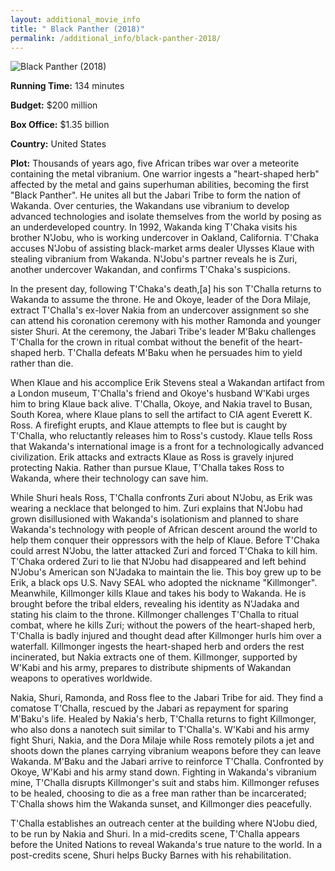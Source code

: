 ```yaml
---
layout: additional_movie_info
title: " Black Panther (2018)"
permalink: /additional_info/black-panther-2018/
---
```


![ Black Panther (2018)](https://upload.wikimedia.org/wikipedia/en/d/d6/Black_Panther_%28film%29_poster.jpg)

**Running Time:** 134 minutes

**Budget:** $200 million

**Box Office:** $1.35 billion

**Country:** United States

**Plot:** Thousands of years ago, five African tribes war over a meteorite containing the metal vibranium. One warrior ingests a "heart-shaped herb" affected by the metal and gains superhuman abilities, becoming the first "Black Panther". He unites all but the Jabari Tribe to form the nation of Wakanda. Over centuries, the Wakandans use vibranium to develop advanced technologies and isolate themselves from the world by posing as an underdeveloped country. In 1992, Wakanda king T'Chaka visits his brother N'Jobu, who is working undercover in Oakland, California. T'Chaka accuses N'Jobu of assisting black-market arms dealer Ulysses Klaue with stealing vibranium from Wakanda. N'Jobu's partner reveals he is Zuri, another undercover Wakandan, and confirms T'Chaka's suspicions.

In the present day, following T'Chaka's death,[a] his son T'Challa returns to Wakanda to assume the throne. He and Okoye, leader of the Dora Milaje, extract T'Challa's ex-lover Nakia from an undercover assignment so she can attend his coronation ceremony with his mother Ramonda and younger sister Shuri. At the ceremony, the Jabari Tribe's leader M'Baku challenges T'Challa for the crown in ritual combat without the benefit of the heart-shaped herb. T'Challa defeats M'Baku when he persuades him to yield rather than die.

When Klaue and his accomplice Erik Stevens steal a Wakandan artifact from a London museum, T'Challa's friend and Okoye's husband W'Kabi urges him to bring Klaue back alive. T'Challa, Okoye, and Nakia travel to Busan, South Korea, where Klaue plans to sell the artifact to CIA agent Everett K. Ross. A firefight erupts, and Klaue attempts to flee but is caught by T'Challa, who reluctantly releases him to Ross's custody. Klaue tells Ross that Wakanda's international image is a front for a technologically advanced civilization. Erik attacks and extracts Klaue as Ross is gravely injured protecting Nakia. Rather than pursue Klaue, T'Challa takes Ross to Wakanda, where their technology can save him.

While Shuri heals Ross, T'Challa confronts Zuri about N'Jobu, as Erik was wearing a necklace that belonged to him. Zuri explains that N'Jobu had grown disillusioned with Wakanda's isolationism and planned to share Wakanda's technology with people of African descent around the world to help them conquer their oppressors with the help of Klaue. Before T'Chaka could arrest N'Jobu, the latter attacked Zuri and forced T'Chaka to kill him. T'Chaka ordered Zuri to lie that N'Jobu had disappeared and left behind N'Jobu's American son N'Jadaka to maintain the lie. This boy grew up to be Erik, a black ops U.S. Navy SEAL who adopted the nickname "Killmonger". Meanwhile, Killmonger kills Klaue and takes his body to Wakanda. He is brought before the tribal elders, revealing his identity as N'Jadaka and stating his claim to the throne. Killmonger challenges T'Challa to ritual combat, where he kills Zuri; without the powers of the heart-shaped herb, T'Challa is badly injured and thought dead after Killmonger hurls him over a waterfall. Killmonger ingests the heart-shaped herb and orders the rest incinerated, but Nakia extracts one of them. Killmonger, supported by W'Kabi and his army, prepares to distribute shipments of Wakandan weapons to operatives worldwide.

Nakia, Shuri, Ramonda, and Ross flee to the Jabari Tribe for aid. They find a comatose T'Challa, rescued by the Jabari as repayment for sparing M'Baku's life. Healed by Nakia's herb, T'Challa returns to fight Killmonger, who also dons a nanotech suit similar to T'Challa's. W'Kabi and his army fight Shuri, Nakia, and the Dora Milaje while Ross remotely pilots a jet and shoots down the planes carrying vibranium weapons before they can leave Wakanda. M'Baku and the Jabari arrive to reinforce T'Challa. Confronted by Okoye, W'Kabi and his army stand down. Fighting in Wakanda's vibranium mine, T'Challa disrupts Killmonger's suit and stabs him. Killmonger refuses to be healed, choosing to die as a free man rather than be incarcerated; T'Challa shows him the Wakanda sunset, and Killmonger dies peacefully.

T'Challa establishes an outreach center at the building where N'Jobu died, to be run by Nakia and Shuri. In a mid-credits scene, T'Challa appears before the United Nations to reveal Wakanda's true nature to the world. In a post-credits scene, Shuri helps Bucky Barnes with his rehabilitation.